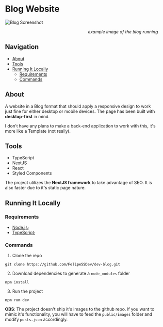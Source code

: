 # Blog Website

![Blog Screenshot](https://i.imgur.com/Yqj6Cvw.png)

<p align="right">
  <i>example image of the blog running</i>
</p>

## Navigation
- [About](#about)
- [Tools](#tools)
- [Running It Locally](#running-it-locally)
  - [Requirements](#requirements)
  - [Commands](#commands)

## About

A website in a Blog format that should apply a responsive design to work just fine for either desktop or mobile devices. The page has been built with **desktop-first** in mind.

I don't have any plans to make a back-end application to work with this, it's more like a Template (not really).

## Tools

- TypeScript
- NextJS
- React
- Styled Components

The project utilizes the **NextJS framework** to take advantage of SEO. It is also faster due to it's static page nature.

## Running It Locally

### Requirements

- [Node.js](https://nodejs.org/en/);
- [TypeScript](https://www.typescriptlang.org);

### Commands
1. Clone the repo
```
git clone https://github.com/FelipeSSDev/dev-blog.git
```

2. Download dependencies to generate a `node_modules` folder
```
npm install
```

3. Run the project
```
npm run dev
```

**OBS**: The project doesn't ship it's images to the github repo. If you want to mimic it's functionality, you will have to feed the `public/images` folder and modify `posts.json` accordingly.